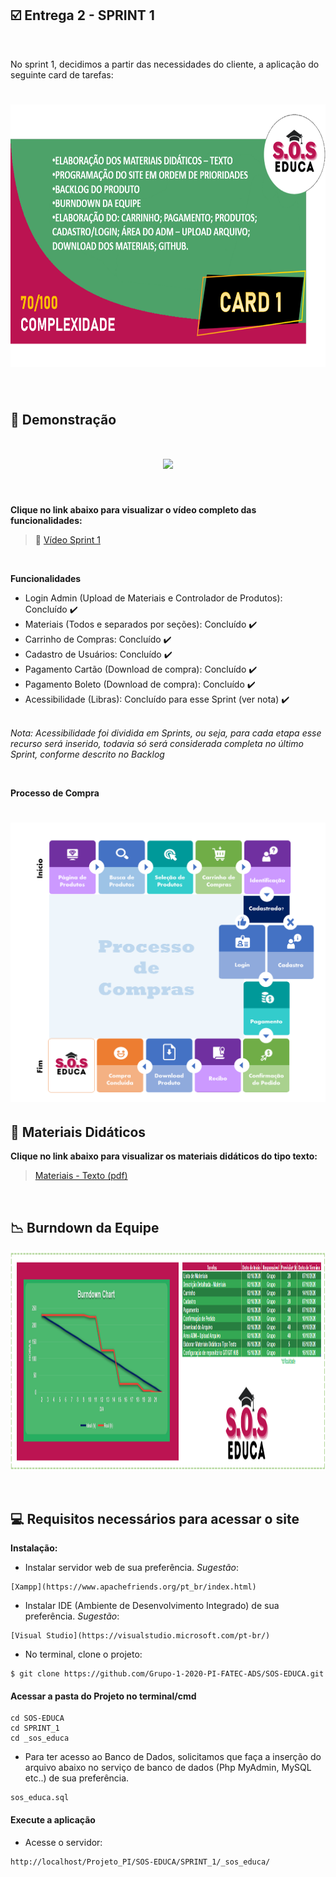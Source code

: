 ## :ballot_box_with_check: Entrega 2 - SPRINT 1

<br>

No sprint 1, decidimos a partir das necessidades do cliente, a aplicação do seguinte card de tarefas:
<h1 align="center"> <img src = "/Imagens Geral/card 1.png" width="710" height="420" /></h1>

<br>

## :mag_right: Demonstração 

<h1 align="center"> <img src = "/Imagens Geral/Entrega_1.gif"/></h1>

<br>

**Clique no link abaixo para visualizar o vídeo completo das funcionalidades:**  
> :movie_camera: [Vídeo Sprint 1](https://www.youtube.com/watch?v=_IczTG48Nj8&feature=youtu.be)

<br>

**Funcionalidades**

 * Login Admin (Upload de Materiais e Controlador de Produtos): Concluído :heavy_check_mark:
 * Materiais (Todos e separados por seções): Concluído :heavy_check_mark:
 * Carrinho de Compras: Concluído :heavy_check_mark:
 * Cadastro de Usuários: Concluído :heavy_check_mark:
 * Pagamento Cartão (Download de compra): Concluído :heavy_check_mark:
 * Pagamento Boleto (Download de compra): Concluído :heavy_check_mark:
 * Acessibilidade (Libras): Concluído para esse Sprint (ver nota) :heavy_check_mark: <br><br>
 
 _Nota: Acessibilidade foi dividida em Sprints, ou seja, para cada etapa esse recurso será inserido, todavia só será considerada completa no último Sprint, conforme descrito no Backlog_
 
<br>

**Processo de Compra**
<h1 align="center"> <img src = "/Imagens Geral/compra.png"/></h1>

## :notebook_with_decorative_cover: Materiais Didáticos

**Clique no link abaixo para visualizar os materiais didáticos do tipo texto:**  
> [Materiais - Texto (pdf)](https://github.com/Grupo-1-2020-PI-FATEC-ADS/SOS-EDUCA/tree/master/Materiais%20Did%C3%A1ticos/1-%20Textos)

<br>

## :chart_with_downwards_trend: Burndown da Equipe

<img src = "/Imagens Geral/burndown_3.png" width="2500" height="350"/></h1>

<br>

## :computer: Requisitos necessários para acessar o site


**Instalação:**


 - Instalar servidor web de sua preferência. _Sugestão_:

 ```
 [Xampp](https://www.apachefriends.org/pt_br/index.html)
 ```

 - Instalar IDE (Ambiente de Desenvolvimento Integrado) de sua preferência. _Sugestão_:

 ```
 [Visual Studio](https://visualstudio.microsoft.com/pt-br/)
 ```

 - No terminal, clone o projeto: 

 ```
 $ git clone https://github.com/Grupo-1-2020-PI-FATEC-ADS/SOS-EDUCA.git
 ```

#### Acessar a pasta do Projeto no terminal/cmd

 ```
 cd SOS-EDUCA
 cd SPRINT_1
 cd _sos_educa
 ```

 - Para ter acesso ao Banco de Dados, solicitamos que faça a inserção do arquivo abaixo no serviço de banco de dados (Php MyAdmin, MySQL etc..) de sua preferência.
 
 ```
 sos_educa.sql
 ```

#### Execute a aplicação

 - Acesse o servidor:

 ```
 http://localhost/Projeto_PI/SOS-EDUCA/SPRINT_1/_sos_educa/
 ```

